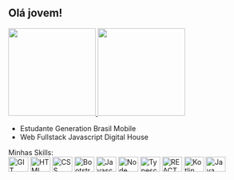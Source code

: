 ## Olá jovem!

<div>
    <a href="https://github.com/MatheusCortez">
    <img height="175em" src="https://github-readme-stats.vercel.app/api?username=MatheusCortez&show_icons=true&theme=dark">
    <img height="175em"  src="https://github-readme-stats.vercel.app/api/top-langs/?username=MatheusCortez&layout=compact&theme=dark">
        </a>
    
- Estudante Generation Brasil Mobile 
- Web Fullstack Javascript Digital House

</div>
      Minhas Skills:
<div>   
    <img height="30" width="40" src="https://cdn.jsdelivr.net/gh/devicons/devicon/icons/git/git-original.svg" alt="GIT logo">
       <img height="30" width="40" src="https://cdn.jsdelivr.net/gh/devicons/devicon/icons/html5/html5-original.svg" alt="HTML logo">
    <img height="30" width="40" src="https://cdn.jsdelivr.net/gh/devicons/devicon/icons/css3/css3-original.svg" alt="CSS logo">
     <img height="30" width="40" src="https://cdn.jsdelivr.net/gh/devicons/devicon/icons/bootstrap/bootstrap-plain.svg" alt="Bootstrap logo">
    <img height="30" width="40" src="https://cdn.jsdelivr.net/gh/devicons/devicon/icons/javascript/javascript-original.svg" alt="Javascript logo">
     <img height="30" width="40" src="https://cdn.jsdelivr.net/gh/devicons/devicon/icons/nodejs/nodejs-original.svg" alt="Node logo">
         <img height="30" width="40" src="https://cdn.jsdelivr.net/gh/devicons/devicon/icons/typescript/typescript-original.svg" alt="Typescrypt logo">
        <img height="30" width="40" src="https://cdn.jsdelivr.net/gh/devicons/devicon/icons/react/react-original.svg" alt="REACT logo">
     <img height="30" width="40" src="https://cdn.jsdelivr.net/gh/devicons/devicon/icons/kotlin/kotlin-original.svg" alt="Kotlin">
        <img height="30" width="40" src="https://cdn.jsdelivr.net/gh/devicons/devicon/icons/java/java-original.svg" alt="Java">
   
</div>
